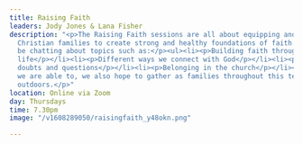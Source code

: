 ```yaml
---
title: Raising Faith
leaders: Jody Jones & Lana Fisher
description: "<p>The Raising Faith sessions are all about equipping and empowering
  Christian families to create strong and healthy foundations of faith.</p><p>We'll
  be chatting about topics such as:</p><ul><li><p>Building faith through everyday
  life</p></li><li><p>Different ways we connect with God</p></li><li><p>Dealing with
  doubts and questions</p></li><li><p>Belonging in the church</p></li></ul><p>When
  we are able to, we also hope to gather as families throughout this term for a walk
  outdoors.</p>"
location: Online via Zoom
day: Thursdays
time: 7.30pm
image: "/v1608289050/raisingfaith_y48okn.png"

---
```

